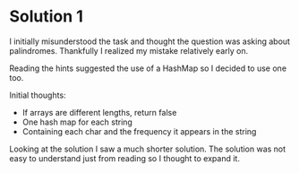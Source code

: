 # Solution 1

I initially misunderstood the task and thought the question was asking about palindromes.
Thankfully I realized my mistake relatively early on.

Reading the hints suggested the use of a HashMap so I decided to use one too.

Initial thoughts:
- If arrays are different lengths, return false
- One hash map for each string
- Containing each char and the frequency it appears in the string

Looking at the solution I saw a much shorter solution.
The solution was not easy to understand just from reading so I thought to expand it.